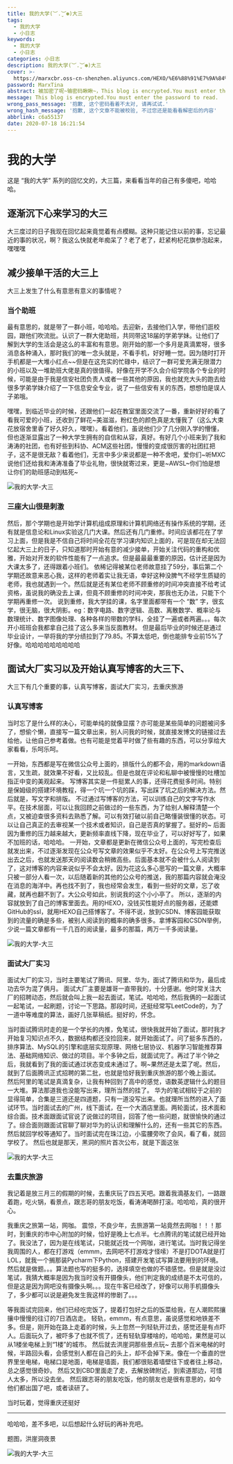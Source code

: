 ```yaml
---
title: 我的大学(︶.̮︶✽)大三
tags:
  - 我的大学
  - 小日志
keywords:
  - 我的大学
  - 小日志
categories: 小日志
description: 我的大学(︶.̮︶✽)大三
cover: >-
  https://marxcbr.oss-cn-shenzhen.aliyuncs.com/HEXO/%E6%88%91%E7%9A%84%E5%A4%A7%E5%AD%A6-%E5%A4%A7%E4%B8%89/0bf2555038677a961835fdc19d241761.png
password: MarxTina
abstract: 被加密了呢~输密码瞅瞅~，This blog is encrypted.You must enter the password to read.
message: This blog is encrypted.You must enter the password to read.
wrong_pass_message: '抱歉, 这个密码看着不太对, 请再试试.'
wrong_hash_message: '抱歉, 这个文章不能被校验, 不过您还是能看看解密后的内容'
abbrlink: c6a55137
date: 2020-07-18 16:21:54
---
```



# 我的大学

这是 “我的大学” 系列的回忆文的，大三篇，来看看当年的自己有多傻吧，哈哈哈。

## 逐渐沉下心来学习的大三

大三度过的日子我现在回忆起来竟觉着有点模糊。这种只能记住以前的事，忘记最近的事的状况，啊？我这么快就老年痴呆了？老了老了，赶紧枸杞花旗参泡起来，嘿嘿嘿

## 减少接单干活的大三上

大三上发生了什么有意思有意义的事情呢？

### 当个助班

最有意思的，就是带了一群小班，哈哈哈。去迎新，去接他们入学，带他们逛校园，跟他们吹流批。认识了一群大佬助班，共同带这18届的学弟学妹。让他们了解到大学的生活会是这么的丰富和有意思。刚开始的那一个多月是真滴累呀，很多消息各种涌入，那时我们的唯一念头就是，不看手机，好好睡一觉。因为随时打开手机都是一大堆小红点\~\~但是在这充实的忙碌中，结识了一群可爱充满无限潜力的小班以及一堆助班大佬是真的很值得。好像在开学不久会介绍学院各个专业的时候，可能是由于我是信安社团负责人或者一些其他的原因，我也就充大头的跑去给很多学弟学妹介绍了一下信息安全专业，说了一些信安有关的东西，想想怕是误人子弟哦。

嘿嘿，到临近毕业的时候，还跟他们一起在教室里面交流了一番，重新好好的看了看我可爱的小班，还收到了鲜花\~美滋滋，粉红色的颜色真是太懂我了（这么大束花放宿舍里香了好久好久，嘿嘿）。看着他们，虽说他们少了几分刚入学的懵懂，但也逐渐显露出了一种大学生拥有的自信和从容，真好。有好几个小班来到了我和涛涛的社团，也有好些到科协、ACM这些社团，慢慢的变成很厉害的社团扛把子，这不是很无敌？看着他们，无言中多少来说都是一种不舍吧，爱你们\~听MXC说他们还给我和涛涛准备了毕业礼物，很快就寄过来，更是\~AWSL~你们怕是想让你们的助班感动到枯死\~

![我的大学-大三](https://marxcbr.oss-cn-shenzhen.aliyuncs.com/HEXO/%E6%88%91%E7%9A%84%E5%A4%A7%E5%AD%A6-%E5%A4%A7%E4%B8%89/22e5bf659b3ad7b534cc05400dd27c55.png)

### 三座大山很是刺激

然后，那个学期也是开始学计算机组成原理和计算机网络还有操作系统的学期，还有就是信息论和Linux实验这几门大课。然后还有几门重修。时间应该都花在了学习上面，但是我是不信自己将时间全花在学习课内知识上面的，可是现在却无法回忆起大三上的日子，只知道那时开始有意的减少接单，开始关注代码的重构和优雅，开始对开发的软件性能有了一点追求。但是最最最重要的原因，估计还是因为大课太多了，还得跟着小班们。
依稀记得被某位老师故意挂了59分，事后第二个学期还故意来恶心我，这样的老师着实让我无语，幸好这种没脾气不经学生质疑的老师，我也就遇到一个。然后就是还有某位老师不顾重修的时间冲突直接不给考试资格，虽说我的确没去上课，但竟不顾重修的时间冲突，那我也无办法，只能下个学期再重修一次。
说到重修，我大学挂的课，名字里面都带有一个 “数” 字，很玄学，很无脑，很大阴影。eg：数字电路、数字逻辑、高数、离散数学、概率论与数理统计、数字图像处理、各种各样的带数的学科，全挂了一遍或者两遍。。。每次开小班班会我都拿自己挂了这么多来当反面教材。
但是最后毕业的时候还是通过毕业设计，一举将我的学分绩拉到了79.85。不算太低吧，倒也能排专业前15%了好像。哈哈哈哈哈哈哈哈哈

## 面试大厂实习以及开始认真写博客的大三下、

大三下有几个重要的事，认真写博客，面试大厂实习，去重庆旅游

### 认真写博客

当时忘了是什么样的决心，可能单纯的就像显摆？亦可能是某些简单的问题被问多了，想偷个懒，直接写一篇文章出来，别人问我的时候，就直接发博文的链接过去给他，让他自己参考着做。也有可能是觉着平时做了些有趣的东西，可以分享给大家看看，乐呵乐呵。

一开始，东西都是写在微信公众号上面的，排版什么的都不会，用的markdown语言，又生疏，就效果不好看，又比较乱。但是也就在评论和私聊中被慢慢的吐槽加指正中变的美观起来。
写博客其实是一件挺累人的事，还得花费挺多时间。特别是保姆级的搭建环境教程，得一个坑一个坑的踩，写出踩了坑之后的解决方法。然后就是，写文字和排版。
不过通过写博客的方法，可以训练自己的文字写作水平。在技术层面，可以让我回顾之前做过的一些东西，为了给别人解释清楚一个点，又被迫查很多资料去熟悉了解。可以有效打破以前自己略懂装很懂的状态。可以让自己真正的去审视某一个技术或者知识，自己是否真的掌握了。挺好的\~
后面因为重修的压力越来越大，更新频率直线下降，现在毕业了，可以好好写了，如果不加班的话，哈哈哈。
一开始，文章都是更新在微信公众号上面的，写完检查后就发出来，不过逐渐发现在公众号写文章的效果似乎不太好。在公众号上写完推送出去之后，也就发送那天的阅读数会稍微高些。后面基本就不会被什么人阅读到了，这对博客的内容来说似乎不会太好。因为花这么多心思写的一篇文章，大概率只被一部分人看一次，以后随着新的其他的公众号的推送，我的那篇内容就会淹没在消息的海洋中。再也找不到了，我也经常会发生，看到一些好的文章，忘了收藏，就再也翻不到了。大公众号如此，别说我的这个小小亭了。
所以，逐渐的内容就放到了自己的博客里面去。用的HEXO，没钱买性能好点的服务器，还能嫖GitHub的ssl，就用HEXO自己搭博客了。不得不说，放到CSDN、博客园能获取到的流量的确是多些，被别人阅读到的概率的确多很多。拿博客园和CSDN举例，少说一篇文章都有一千几百的阅读量，最多的那篇，两万一千多阅读量。

![我的大学-大三](https://marxcbr.oss-cn-shenzhen.aliyuncs.com/HEXO/%E6%88%91%E7%9A%84%E5%A4%A7%E5%AD%A6-%E5%A4%A7%E4%B8%89/8e64b31c2cc3427a0e382a2a6122bb49.png)

### 面试大厂实习

面试大厂的实习，当时主要笔试了腾讯、阿里、华为，面试了腾讯和华为，最后成功去华为混了俩月。
面试大厂主要是雄哥一直带我的，十分感谢。他时常关注大厂的招聘动态，然后就会叫上我一起去面试，笔试。哈哈哈，然后我俩的一起面试一起笔试，一起刷题，讨论一下思路。那段时间，还挺经常写LeetCode的，为了一道中等难度的算法，画好几张草稿纸。挺好的，怀念。

当时面试腾讯时走的是一个学长的内推，免笔试，很快我就开始了面试，那时我才开始复习知识点不久，数据结构都还没捡回来，就开始面试了。问了挺多东西的，排序算法、MySQL的引擎和底层实现原理、网络七层协议、机器学习智能推荐算法、基础网络知识、做过的项目。半个多钟之后，就面试完了。再过了半个钟之后，我就看到了我的面试通过状态变成未通过了。啊\~果然还是太菜了呢。然后，就到了后面腾讯正式招聘的第二批，也就是恰好我到重庆旅游的那个晚上面试。
然后阿里的笔试是真滴复杂，让我有种回到了高中的感觉，语数英逻辑什么的题目一大堆。算法那道我也没能写出来，理所当然的挂了。
华为的笔试相较于之前的显得简单，合集是三道还是四道题，只有一道没写出来。也就理所当然的进入了面试环节。当时面试去的广州，线下面试，在一个大酒店里面。两轮面试，技术面和综合面。技术面跟面试官说了说做过的项目，回答了他一些问题，就很愉快的通过了。综合面则跟面试官聊了聊对华为的认识和理解什么的，还有一些其它的东西。然后就回学校等通知了。当时面试完在珠江边，小蛮腰旁吹了会风，看了看，就回学校了。
然后也就是那天，黑洞的照片首次公布，就是下面这张

![我的大学-大三](https://marxcbr.oss-cn-shenzhen.aliyuncs.com/HEXO/%E6%88%91%E7%9A%84%E5%A4%A7%E5%AD%A6-%E5%A4%A7%E4%B8%89/d9624e4711f3255e092e053966d94b2b.png)

### 去重庆旅游

我记着是放三月三的假期的时候，去重庆玩了四五天吧。跟着我滴基友们，一路跟着跑，吃火锅，看景点，跟志哥的朋友吃饭，看涛涛喝醉打滚。哈哈哈，真的很开心。

我重庆之旅第一站，网咖。
震惊，不良少年，去旅游第一站竟然去网咖！！！那时，到重庆的市中心附加的时候，恰好是晚上七点半。七点腾讯的笔试就已经开始了。我没法了，因为是在线笔试，只能就近找一个网咖，进行笔试。当时我记得坐我周围的人，都在打游戏（emmm，去网吧不打游戏才怪嗦）不是打DOTA就是打LOL，就我一个搁那装Pycharm下Python，搭建开发笔试写算法要用到的环境。然后就是做题。。。算法题也写的挺多的，选择填空也做的不错感觉。但是就是没过笔试，我猜大概率是因为我当时没有开摄像头，他们判定我的成绩是不太可信的，但是这是因为网吧没有摄像头啊。。。现在牛客已经改了，好像可以用手机摄像头了，多少都可以说是避免发生我这样的惨剧了。。。

等我面试完回来，他们已经吃完饭了，提着打包好之后的饭菜给我，在人潮熙熙攘攘中慢慢的往订的7日酒店走。
轻轨，emmm，有点意思，虽说感觉和地铁差不多。但是，刚开始在路上走着的时候，头上忽然一列轻轨开过去，感觉还是有点吓人。后面玩久了，被吓多了也就不慌了，还有轻轨穿楼啥的，哈哈哈，果然是可以从1楼坐电梯上到“1楼”的城市。
然后就去洪崖洞那些景点玩~
去那个百米电梯的时候，半路回头看，会感觉别人都在自己的头上，却不会掉下来。像在一个垂直的世界里坐电梯，电梯口是地面，电梯是墙面，我们都很贴着墙壁往下或者往上移动，总之感觉很奇妙。
然后又到CBD里面走了走，去解放碑附近，到索道那边，可惜人太多，所以没去坐。
然后跟志哥的朋友吃饭，他的朋友也是很有意思的，如今他们都出国了吧，或者读研了。

当时玩着，觉得重庆还挺好

---

哈哈哈，差不多吧，以后想起什么好玩的再补充吧。

题图，洪崖洞夜景

![我的大学-大三](https://marxcbr.oss-cn-shenzhen.aliyuncs.com/HEXO/%E6%88%91%E7%9A%84%E5%A4%A7%E5%AD%A6-%E5%A4%A7%E4%B8%89/0bf2555038677a961835fdc19d241761.png)
